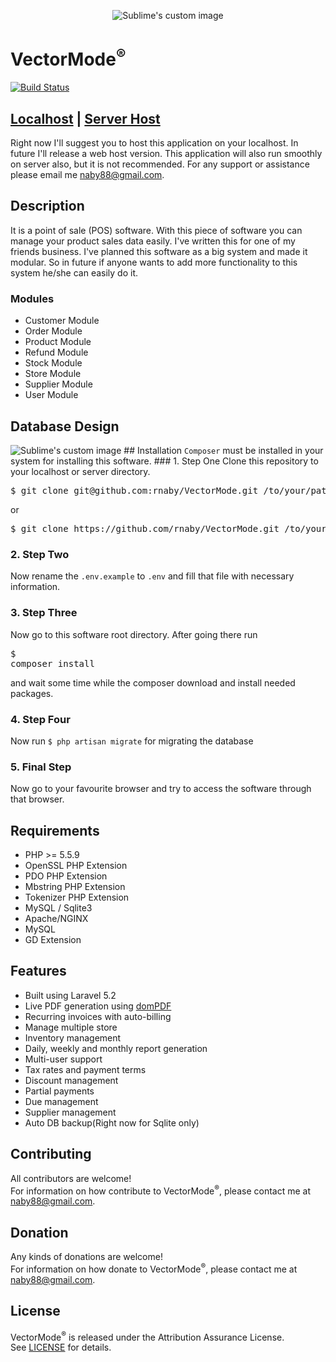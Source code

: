 <p align="center">
  <img src="https://raw.githubusercontent.com/rnaby/VectorMode/master/public/images/vectormode.png" alt="Sublime's custom image"/>
</p>

# VectorMode<sup>®</sup>

[![Build Status](https://travis-ci.org/rnaby/VectorMode.svg?branch=master)](https://travis-ci.org/rnaby/VectorMode)

## [Localhost](https://github.com/rnaby/VectorMode) | [Server Host](https://github.com/rnaby/VectorMode)

Right now I'll suggest you to host this application on your localhost. In future I'll release a web host version. This application will also run smoothly on server also, but it is not recommended. For any support or assistance please email  me naby88@gmail.com.

## Description
It is a point of sale (POS) software. With this piece of software you can manage your product sales data easily. I've written this for one of my friends business. I've planned this software as a big system and made it modular. So in future if anyone wants to add more functionality to this system he/she can easily do it.

### Modules
* Customer Module
* Order Module
* Product Module
* Refund Module
* Stock Module
* Store Module
* Supplier Module
* User Module

## Database Design
<img src="https://raw.githubusercontent.com/rnaby/VectorMode/master/public/images/db_vectormode.png" alt="Sublime's custom image"/>
## Installation
<code>Composer</code> must be installed in your system for installing this software.
### 1. Step One
Clone this repository to your localhost or server directory.
<pre>$ git clone git@github.com:rnaby/VectorMode.git /to/your/path</pre>
or
<pre>$ git clone https://github.com/rnaby/VectorMode.git /to/your/path</pre>

### 2. Step Two
Now rename the <code>.env.example</code> to <code>.env</code> and fill that file with necessary information.

### 3. Step Three
Now go to this software root directory. After going there run <pre>$ composer install</pre> and wait some time while the composer download and install needed packages.

### 4. Step Four
Now run <code>$ php artisan migrate</code> for migrating the database

### 5. Final Step
Now go to your favourite browser and try to access the software through that browser.

## Requirements
* PHP >= 5.5.9
* OpenSSL PHP Extension
* PDO PHP Extension
* Mbstring PHP Extension
* Tokenizer PHP Extension
* MySQL / Sqlite3
* Apache/NGINX
* MySQL
* GD Extension

## Features
* Built using Laravel 5.2
* Live PDF generation using [domPDF](https://dompdf.github.io/)
* Recurring invoices with auto-billing
* Manage multiple store
* Inventory management
* Daily, weekly and monthly report generation
* Multi-user support
* Tax rates and payment terms
* Discount management
* Partial payments
* Due management
* Supplier management
* Auto DB backup(Right now for Sqlite only)

## Contributing
All contributors are welcome!  
For information on how contribute to VectorMode<sup>®</sup>, please contact me at naby88@gmail.com.

## Donation
Any kinds of donations are welcome!  
For information on how donate to VectorMode<sup>®</sup>, please contact me at naby88@gmail.com.

## License
VectorMode<sup>®</sup> is released under the Attribution Assurance License.  
See [LICENSE](LICENSE) for details.
